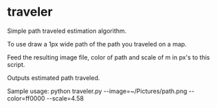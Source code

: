 # traveler
Simple path traveled estimation algorithm.

To use draw a 1px wide path of the path you traveled on a map. 

Feed the resulting image file, color of path and scale of m in px's to this script.

Outputs estimated path traveled.

Sample usage: python traveler.py --image=~/Pictures/path.png --color=ff0000 --scale=4.58
